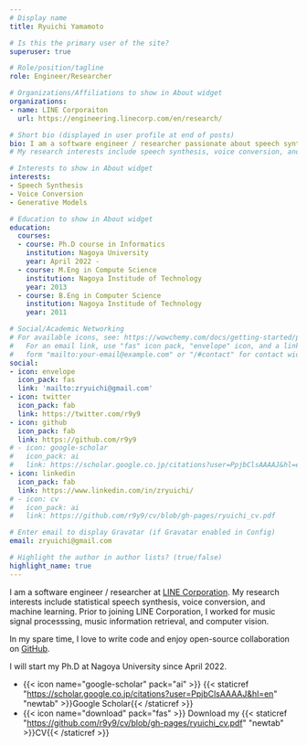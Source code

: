 ```yaml
---
# Display name
title: Ryuichi Yamamoto

# Is this the primary user of the site?
superuser: true

# Role/position/tagline
role: Engineer/Researcher

# Organizations/Affiliations to show in About widget
organizations:
- name: LINE Corporaiton
  url: https://engineering.linecorp.com/en/research/

# Short bio (displayed in user profile at end of posts)
bio: I am a software engineer / researcher passionate about speech synthesis. I love to write code and enjoy open-source collaboration on GitHub. Please feel free to reach out on Twitter and GitHub.
# My research interests include speech synthesis, voice conversion, and machine learning.

# Interests to show in About widget
interests:
- Speech Synthesis
- Voice Conversion
- Generative Models

# Education to show in About widget
education:
  courses:
  - course: Ph.D course in Informatics
    institution: Nagoya University
    year: April 2022 -
  - course: M.Eng in Compute Science
    institution: Nagoya Institude of Technology
    year: 2013
  - course: B.Eng in Computer Science
    institution: Nagoya Institude of Technology
    year: 2011

# Social/Academic Networking
# For available icons, see: https://wowchemy.com/docs/getting-started/page-builder/#icons
#   For an email link, use "fas" icon pack, "envelope" icon, and a link in the
#   form "mailto:your-email@example.com" or "/#contact" for contact widget.
social:
- icon: envelope
  icon_pack: fas
  link: 'mailto:zryuichi@gmail.com'
- icon: twitter
  icon_pack: fab
  link: https://twitter.com/r9y9
- icon: github
  icon_pack: fab
  link: https://github.com/r9y9
# - icon: google-scholar
#   icon_pack: ai
#   link: https://scholar.google.co.jp/citations?user=PpjbClsAAAAJ&hl=en
- icon: linkedin
  icon_pack: fab
  link: https://www.linkedin.com/in/zryuichi/
# - icon: cv
#   icon_pack: ai
#   link: https://github.com/r9y9/cv/blob/gh-pages/ryuichi_cv.pdf

# Enter email to display Gravatar (if Gravatar enabled in Config)
email: zryuichi@gmail.com

# Highlight the author in author lists? (true/false)
highlight_name: true
---
```


I am a software engineer / researcher at [LINE Corporation](https://engineering.linecorp.com/en/research/).
My research interests include statistical speech synthesis, voice conversion, and machine learning.
Prior to joining LINE Corporation, I worked for music signal processsing, music information retrieval, and computer vision.

In my spare time, I love to write code and enjoy open-source collaboration on [GitHub](https://github.com/r9y9).

I will start my Ph.D at Nagoya University since April 2022.

- {{< icon name="google-scholar" pack="ai" >}} {{< staticref "https://scholar.google.co.jp/citations?user=PpjbClsAAAAJ&hl=en" "newtab" >}}Google Scholar{{< /staticref >}}
- {{< icon name="download" pack="fas" >}} Download my {{< staticref "https://github.com/r9y9/cv/blob/gh-pages/ryuichi_cv.pdf" "newtab" >}}CV{{< /staticref >}}
